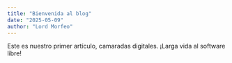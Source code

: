 ```yaml
---
title: "Bienvenida al blog"
date: "2025-05-09"
author: "Lord Morfeo"
---
```


Este es nuestro primer artículo, camaradas digitales. ¡Larga vida al software libre!
